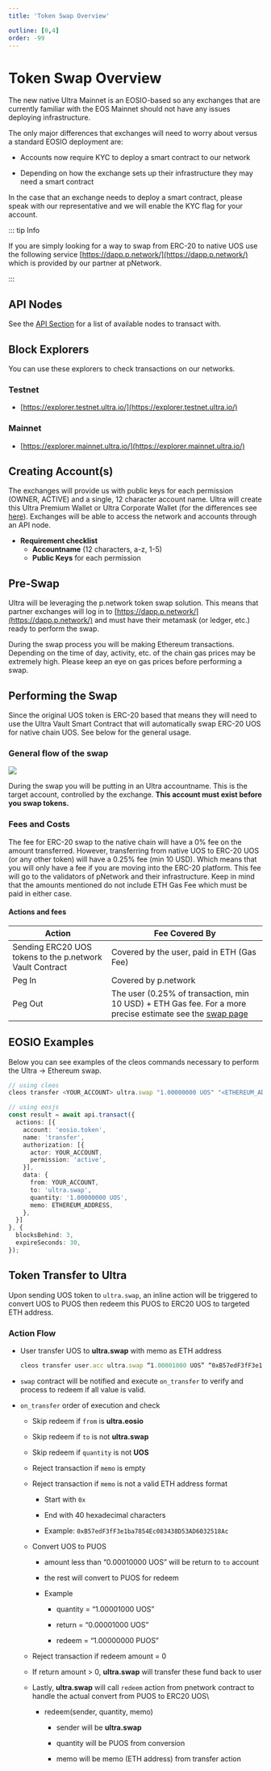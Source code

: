 ```yaml
---
title: 'Token Swap Overview'

outline: [0,4]
order: -99
---
```


# Token Swap Overview

The new native Ultra Mainnet is an EOSIO-based so any exchanges that are currently familiar with the EOS Mainnet should not have any issues deploying infrastructure.

The only major differences that exchanges will need to worry about versus a standard EOSIO deployment are:

*   Accounts now require KYC to deploy a smart contract to our network
    
*   Depending on how the exchange sets up their infrastructure they may need a smart contract
    
In the case that an exchange needs to deploy a smart contract, please speak with our representative and we will enable the KYC flag for your account.

::: tip Info

If you are simply looking for a way to swap from ERC-20 to native UOS use the following service [https://dapp.p.network/](https://dapp.p.network/) which is provided by our partner at pNetwork.

:::

## API Nodes

See the [API Section](../../products/chain-api/index.md) for a list of available nodes to transact with.

## Block Explorers

You can use these explorers to check transactions on our networks.

### Testnet

*   [https://explorer.testnet.ultra.io/](https://explorer.testnet.ultra.io/)
    
### Mainnet

*   [https://explorer.mainnet.ultra.io/](https://explorer.mainnet.ultra.io/)
    

## Creating Account(s)

The exchanges will provide us with public keys for each permission (OWNER, ACTIVE) and a single, 12 character account name. Ultra will create this Ultra Premium Wallet or Ultra Corporate Wallet (for the differences see [here](../../blockchain/general/antelope-ultra/account-types.md)). Exchanges will be able to access the network and accounts through an API node.

*   **Requirement checklist**
    *   **Accountname** (12 characters, a-z, 1-5)
    *   **Public Keys** for each permission
        
## Pre-Swap

Ultra will be leveraging the p.network token swap solution. This means that partner exchanges will log in to [https://dapp.p.network/](https://dapp.p.network/) and must have their metamask (or ledger, etc.) ready to perform the swap.

During the swap process you will be making Ethereum transactions. Depending on the time of day, activity, etc. of the chain gas prices may be extremely high. Please keep an eye on gas prices before performing a swap.

## Performing the Swap

Since the original UOS token is ERC-20 based that means they will need to use the Ultra Vault Smart Contract that will automatically swap ERC-20 UOS for native chain UOS. See below for the general usage.

### General flow of the swap

![](/images/token-swap-pnetwork.png)

During the swap you will be putting in an Ultra accountname. This is the target account, controlled by the exchange. **This account must exist before you swap tokens.**

### Fees and Costs

The fee for ERC-20 swap to the native chain will have a 0% fee on the amount transferred. However, transferring from native UOS to ERC-20 UOS (or any other token) will have a 0.25% fee (min 10 USD). Which means that you will only have a fee if you are moving into the ERC-20 platform. This fee will go to the validators of pNetwork and their infrastructure. Keep in mind that the amounts mentioned do not include ETH Gas Fee which must be paid in either case.

#### Actions and fees

| Action                                                   | Fee Covered By                                                                                                                                                                                                    |
| -------------------------------------------------------- | ----------------------------------------------------------------------------------------------------------------------------------------------------------------------------------------------------------------- |
| Sending ERC20 UOS tokens to the p.network Vault Contract | Covered by the user, paid in ETH (Gas Fee)                                                                                                                                                                        |
| Peg In                                                   | Covered by p.network                                                                                                                                                                                              |
| Peg Out                                                  | The user (0.25% of transaction, min 10 USD) + ETH Gas fee. For a more precise estimate see the [swap page](https://dapp.p.network/#/swap?asset=uos&from=ultra&to=eth) |

## EOSIO Examples

Below you can see examples of the cleos commands necessary to perform the Ultra → Ethereum swap.

```ts
// using cleos
cleos transfer <YOUR_ACCOUNT> ultra.swap "1.00000000 UOS" "<ETHEREUM_ADDRESS>"

// using eosjs
const result = await api.transact({
  actions: [{
    account: 'eosio.token',
    name: 'transfer',
    authorization: [{
      actor: YOUR_ACCOUNT,
      permission: 'active',
    }],
    data: {
      from: YOUR_ACCOUNT,
      to: 'ultra.swap',
      quantity: '1.00000000 UOS',
      memo: ETHEREUM_ADDRESS,
    },
  }]
}, {
  blocksBehind: 3,
  expireSeconds: 30,
});
```

## Token Transfer to Ultra

Upon sending UOS token to `ultra.swap`, an inline action will be triggered to convert UOS to PUOS then redeem this PUOS to ERC20 UOS to targeted ETH address.

### Action Flow

*   User transfer UOS to **ultra.swap** with memo as ETH address
    
    ```typescript
    cleos transfer user.acc ultra.swap “1.00001000 UOS” “0xB57edF3fF3e1ba7854Ec083438D53AD6032518Ac“
    ```
    
*   `swap` contract will be notified and execute `on_transfer` to verify and process to redeem if all value is valid.
    
*   `on_transfer` order of execution and check
    
    *   Skip redeem if `from` is **ultra.eosio**
        
    *   Skip redeem if `to` is not **ultra.swap**
        
    *   Skip redeem if `quantity` is not **UOS**
        
    *   Reject transaction if `memo` is empty
        
    *   Reject transaction if `memo` is not a valid ETH address format
        
        *   Start with `0x`
            
        *   End with 40 hexadecimal characters
            
        *   Example: `0xB57edF3fF3e1ba7854Ec083438D53AD6032518Ac`
            
    *   Convert UOS to PUOS
        
        *   amount less than “0.00010000 UOS” will be return to `to` account
            
        *   the rest will convert to PUOS for redeem
            
        *   Example
            
            *   quantity = “1.00001000 UOS”
                
            *   return = “0.00001000 UOS”
                
            *   redeem = “1.00000000 PUOS”
                
    *   Reject transaction if redeem amount = 0
        
    *   If return amount > 0, **ultra.swap** will transfer these fund back to user
        
    *   Lastly, **ultra.swap** will call `redeem` action from pnetwork contract to handle the actual convert from PUOS to ERC20 UOS\\
        
        *   redeem(sender, quantity, memo)
            
            *   sender will be **ultra.swap**
                
            *   quantity will be PUOS from conversion
                
            *   memo will be memo (ETH address) from transfer action
